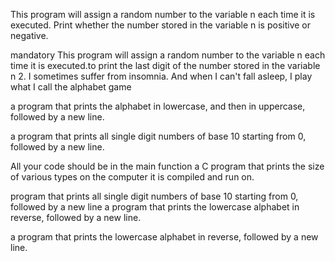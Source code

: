 This program will assign a random number to the variable n each time it is executed. Print whether the number stored in the variable n is positive or negative.

mandatory
This program will assign a random number to the variable n each time it is executed.to print the last digit of the number stored in the variable n
2. I sometimes suffer from insomnia. And when I can't fall asleep, I play what I call the alphabet game

a program that prints the alphabet in lowercase, and then in uppercase, followed by a new line.

a program that prints all single digit numbers of base 10 starting from 0, followed by a new line.

All your code should be in the main function
a C program that prints the size of various types on the computer it is compiled and run on.

 program that prints all single digit numbers of base 10 starting from 0, followed by a new line
a program that prints the lowercase alphabet in reverse, followed by a new line.

a program that prints the lowercase alphabet in reverse, followed by a new line.


